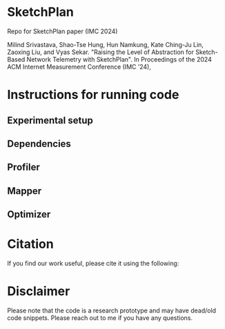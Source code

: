 # SketchPlan
Repo for SketchPlan paper (IMC 2024)

Milind Srivastava, Shao-Tse Hung, Hun Namkung, Kate Ching-Ju Lin, Zaoxing Liu, and Vyas Sekar. "Raising the Level of Abstraction for Sketch-Based Network Telemetry with SketchPlan". In Proceedings of the 2024 ACM Internet Measurement Conference (IMC ’24),

# Instructions for running code

## Experimental setup

## Dependencies

## Profiler

## Mapper

## Optimizer

# Citation

If you find our work useful, please cite it using the following:

<TODO>

# Disclaimer
Please note that the code is a research prototype and may have dead/old code snippets. Please reach out to me if you have any questions.
